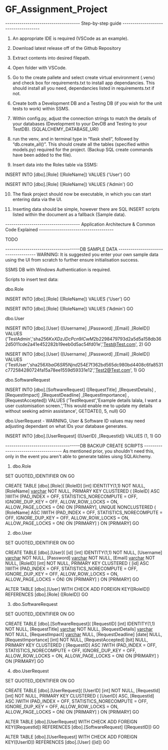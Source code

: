 # GF_Assignment_Project

------------------------------------- Step-by-step guide -------------------------------------

1. An appropriate IDE is required (VSCode as an example).

2. Download latest release off of the Github Repository

3. Extract contents into desired filepath.

4. Open folder with VSCode.

5. Go to the create pallete and select create virtual environment (.venv) and check box for requirements.txt to install app dependancies. This should install all you need, dependancies listed in requirements.txt if not.

6. Create both a Development DB and a Testing DB (if you wish for the unit tests to work) within SSMS.

7. Within config.py, adjust the connection strings to match the details of your databases (Development to your DevDB and Testing to your TestDB). (SQLALCHEMY_DATABASE_URI)

8. run the venv, and in terminal type in “flask shell“, followed by “db.create_all()”. This should create all the tables (specified within models.py) required for the project. (Backup SQL create commands have been added to the file).

9. Insert data into the Roles table via SSMS:

INSERT INTO [dbo].[Role]
           ([RoleName])
     VALUES
           ('User')
GO

INSERT INTO [dbo].[Role]
           ([RoleName])
     VALUES
           ('Admin')
GO

10. The flask project should now be executable, in which you can start entering data via the UI.

11. Inserting data should be simple, however there are SQL INSERT scripts listed within the document as a fallback (Sample data).



------------------------------------- Application Architecture & Common Code Explained -------------------------------------

TODO

-------------------------------------DB SAMPLE DATA -------------------------------------
WARNING: It is suggested you enter your own sample data using the UI from scratch to further ensure initialisation success.

SSMS DB with Windows Authentication is required.

Scripts to insert test data:

dbo.Role

INSERT INTO [dbo].[Role]
           ([RoleName])
     VALUES
           ('User')
GO

INSERT INTO [dbo].[Role]
           ([RoleName])
     VALUES
           ('Admin')
GO


dbo.User

INSERT INTO [dbo].[User]
           ([Username]
           ,[Password]
           ,[Email]
           ,[RoleID])
     VALUES
           ('TestAdmin','sha256$KxXDzJDcPcn9ICwM$2b2298479793d2a5d5a158db362d5011cde2a41e452282b19eeb0d5ac54fd01e','Test@Test.com', 2)
GO



INSERT INTO [dbo].[User]
           ([Username]
           ,[Password]
           ,[Email]
           ,[RoleID])
     VALUES
           ('TestUser','sha256$XbaG6SR5Njnd254E$7f362bd565dc980bd4408c6fa8531c772584280724fa15a78ee1559d59331e12','Test2@Test.com', 1)
GO


dbo.SoftwareRequest

INSERT INTO [dbo].[SoftwareRequest]
           ([RequestTitle]
           ,[RequestDetails]
           ,[RequestImpact]
           ,[RequestDeadline]
           ,[RequestImportance]
           ,[RequestAccepted])
     VALUES
           ('TestRequest','Example details lalala, I want a user customisation screen.','This would enable me to update my details without seeking admin assistance', GETDATE(), 5, null)
GO


dbo.UserRequest - WARNING, User & Software ID values may need adjusting dependant on what IDs your database generates.

INSERT INTO [dbo].[UserRequest]
           ([UserID]
           ,[RequestId])
     VALUES
           (1, 1)
GO




-------------------------------------DB BACKUP CREATE SCRIPTS -------------------------------------
As mentioned prior, you shouldn't need this, only in the event you aren't able to generate tables uisng SQLAlchemy.

1. dbo.Role

SET QUOTED_IDENTIFIER ON
GO

CREATE TABLE [dbo].[Role](
	[RoleID] [int] IDENTITY(1,1) NOT NULL,
	[RoleName] [varchar](64) NOT NULL,
PRIMARY KEY CLUSTERED 
(
	[RoleID] ASC
)WITH (PAD_INDEX = OFF, STATISTICS_NORECOMPUTE = OFF, IGNORE_DUP_KEY = OFF, ALLOW_ROW_LOCKS = ON, ALLOW_PAGE_LOCKS = ON) ON [PRIMARY],
UNIQUE NONCLUSTERED 
(
	[RoleName] ASC
)WITH (PAD_INDEX = OFF, STATISTICS_NORECOMPUTE = OFF, IGNORE_DUP_KEY = OFF, ALLOW_ROW_LOCKS = ON, ALLOW_PAGE_LOCKS = ON) ON [PRIMARY]
) ON [PRIMARY]
GO


2. dbo.User

SET QUOTED_IDENTIFIER ON
GO

CREATE TABLE [dbo].[User](
	[id] [int] IDENTITY(1,1) NOT NULL,
	[Username] [varchar](125) NOT NULL,
	[Password] [varchar](125) NOT NULL,
	[Email] [varchar](255) NOT NULL,
	[RoleID] [int] NOT NULL,
PRIMARY KEY CLUSTERED 
(
	[id] ASC
)WITH (PAD_INDEX = OFF, STATISTICS_NORECOMPUTE = OFF, IGNORE_DUP_KEY = OFF, ALLOW_ROW_LOCKS = ON, ALLOW_PAGE_LOCKS = ON) ON [PRIMARY]
) ON [PRIMARY]
GO

ALTER TABLE [dbo].[User]  WITH CHECK ADD FOREIGN KEY([RoleID])
REFERENCES [dbo].[Role] ([RoleID])
GO


3. dbo.SoftwareRequest


SET QUOTED_IDENTIFIER ON
GO

CREATE TABLE [dbo].[SoftwareRequest](
	[RequestID] [int] IDENTITY(1,1) NOT NULL,
	[RequestTitle] [varchar](64) NOT NULL,
	[RequestDetails] [varchar](255) NOT NULL,
	[RequestImpact] [varchar](255) NULL,
	[RequestDeadline] [date] NULL,
	[RequestImportance] [int] NOT NULL,
	[RequestAccepted] [bit] NULL,
PRIMARY KEY CLUSTERED 
(
	[RequestID] ASC
)WITH (PAD_INDEX = OFF, STATISTICS_NORECOMPUTE = OFF, IGNORE_DUP_KEY = OFF, ALLOW_ROW_LOCKS = ON, ALLOW_PAGE_LOCKS = ON) ON [PRIMARY]
) ON [PRIMARY]
GO

4. dbo.UserRequest

SET QUOTED_IDENTIFIER ON
GO

CREATE TABLE [dbo].[UserRequest](
	[UserID] [int] NOT NULL,
	[RequestId] [int] NOT NULL,
PRIMARY KEY CLUSTERED 
(
	[UserID] ASC,
	[RequestId] ASC
)WITH (PAD_INDEX = OFF, STATISTICS_NORECOMPUTE = OFF, IGNORE_DUP_KEY = OFF, ALLOW_ROW_LOCKS = ON, ALLOW_PAGE_LOCKS = ON) ON [PRIMARY]
) ON [PRIMARY]
GO

ALTER TABLE [dbo].[UserRequest]  WITH CHECK ADD FOREIGN KEY([RequestId])
REFERENCES [dbo].[SoftwareRequest] ([RequestID])
GO

ALTER TABLE [dbo].[UserRequest]  WITH CHECK ADD FOREIGN KEY([UserID])
REFERENCES [dbo].[User] ([id])
GO